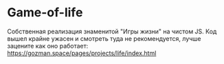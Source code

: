 # Game-of-life
Собственная реализация знаменитой "Игры жизни" на чистом JS.
Код вышел крайне ужасен и смотреть туда не рекомендуется, лучше зацените как оно работает:
<https://gozman.space/pages/projects/life/index.html>
